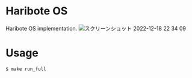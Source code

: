 # Haribote OS

Haribote OS implementation.
![スクリーンショット 2022-12-18 22 34 09](https://user-images.githubusercontent.com/71201308/208301271-2e4b03a9-120f-4483-8ed3-c0fd2948f3e6.png)

# Usage
```sh
$ make run_full
```
